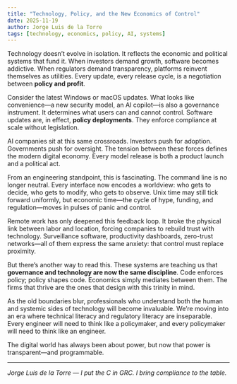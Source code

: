```yaml
---
title: "Technology, Policy, and the New Economics of Control"
date: 2025-11-19
author: Jorge Luis de la Torre
tags: [technology, economics, policy, AI, systems]
---
```


Technology doesn’t evolve in isolation. It reflects the economic and political systems that fund it. When investors demand growth, software becomes addictive. When regulators demand transparency, platforms reinvent themselves as utilities. Every update, every release cycle, is a negotiation between **policy and profit**.

Consider the latest Windows or macOS updates. What looks like convenience—a new security model, an AI copilot—is also a governance instrument. It determines what users can and cannot control. Software updates are, in effect, **policy deployments**. They enforce compliance at scale without legislation.

AI companies sit at this same crossroads. Investors push for adoption. Governments push for oversight. The tension between these forces defines the modern digital economy. Every model release is both a product launch and a political act.

From an engineering standpoint, this is fascinating. The command line is no longer neutral. Every interface now encodes a worldview: who gets to decide, who gets to modify, who gets to observe. Unix time may still tick forward uniformly, but economic time—the cycle of hype, funding, and regulation—moves in pulses of panic and control.

Remote work has only deepened this feedback loop. It broke the physical link between labor and location, forcing companies to rebuild trust with technology. Surveillance software, productivity dashboards, zero-trust networks—all of them express the same anxiety: that control must replace proximity.

But there’s another way to read this. These systems are teaching us that **governance and technology are now the same discipline**. Code enforces policy; policy shapes code. Economics simply mediates between them. The firms that thrive are the ones that design with this trinity in mind.

As the old boundaries blur, professionals who understand both the human and systemic sides of technology will become invaluable. We’re moving into an era where technical literacy and regulatory literacy are inseparable. Every engineer will need to think like a policymaker, and every policymaker will need to think like an engineer.

The digital world has always been about power, but now that power is transparent—and programmable.

---

*Jorge Luis de la Torre — I put the C in GRC. I bring compliance to the table.*